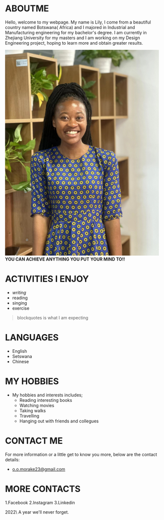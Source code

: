# ABOUTME
Hello, welcome to my webpage. My name is Lily, I come from a beautiful country named Botswana( Africa) and I majored in Industrial and Manufacturing engineering for my bachelor's degree. I am currently in Zhejiang University for my masters and I am working on my Design Engineering project, hoping to learn more and obtain greater results. 

![](https://github.com/LilyMorake/ABOUTME/blob/main/img3/LILYMOR.jpg)
                          **YOU CAN ACHIEVE ANYTHING YOU PUT YOUR MIND TO!!**

# ACTIVITIES I ENJOY
+ *writing*
+ reading
+ singing
+ exercise

> blockquotes is what I am expecting

# LANGUAGES
- English
- Setswana
- Chinese
  
# MY HOBBIES
* My hobbies and interests includes;
  *  Reading interesting books
  *  Watching movies
  *  Taking walks
  *  Travelling
  *  Hanging out with friends and collegues
    
# CONTACT ME
For more information or a little get to know you more, below are the contact details:
 * o.o.morake23@gmail.com

# MORE CONTACTS
1.Facebook
2.Instagram
3.Linkedin

2022\  A year we'll never forget.







